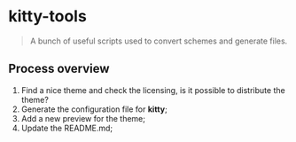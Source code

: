 # kitty-tools
> A bunch of useful scripts used to convert schemes and generate files.

## Process overview

1. Find a nice theme and check the licensing, is it possible to distribute the theme?
2. Generate the configuration file for **kitty**;
3. Add a new preview for the theme;
4. Update the README.md;
